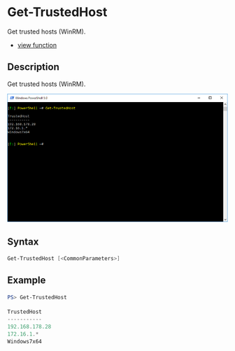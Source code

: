 # Get-TrustedHost

Get trusted hosts (WinRM).

* [view function](https://github.com/BornToBeRoot/PowerShell/blob/master/Module/LazyAdmin/Functions/Get-TrustedHost.ps1)

## Description

Get trusted hosts (WinRM).

![Screenshot](Images/Get-TrustedHost.png?raw=true "Get-TrustedHost")

## Syntax

```powershell
Get-TrustedHost [<CommonParameters>]
```

## Example

```powershell
PS> Get-TrustedHost

TrustedHost
-----------
192.168.178.28
172.16.1.*
Windows7x64
```
